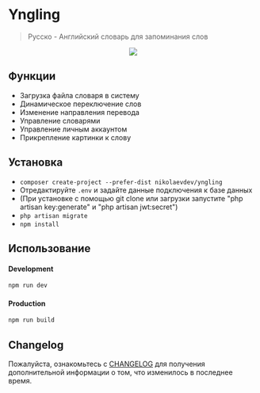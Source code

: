 # Yngling
> Русско - Английский словарь для запоминания слов

<p align="center">
<img src="https://i.imgur.com/NHFTsGt.png](https://thumbsnap.com/i/ncBQDaV3.jpg?0530">
</p>

## Функции 

- Загрузка файла словаря в систему
- Динамическое переключение слов
- Изменение направления перевода
- Управление словарями
- Управление личным аккаунтом
- Прикрепление картинки к слову

## Установка

- `composer create-project --prefer-dist nikolaevdev/yngling`
- Отредактируйте `.env` и задайте данные подключения к базе данных
- (При установке с помощью git clone или загрузки запустите "php artisan key:generate" и "php artisan jwt:secret")
- `php artisan migrate`
- `npm install`

## Использование

#### Development

```bash
npm run dev
```

#### Production

```bash
npm run build
```

## Changelog
Пожалуйста, ознакомьтесь с [CHANGELOG](CHANGELOG.md) для получения дополнительной информации о том, что изменилось в последнее время.


